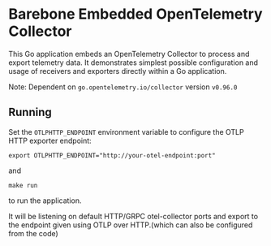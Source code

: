 # Barebone Embedded OpenTelemetry Collector

This Go application embeds an OpenTelemetry Collector to process and export telemetry data. It demonstrates simplest possible configuration and usage of receivers and exporters directly within a Go application.

Note: Dependent on `go.opentelemetry.io/collector` version `v0.96.0`

## Running

Set the `OTLPHTTP_ENDPOINT` environment variable to configure the OTLP HTTP exporter endpoint:

```
export OTLPHTTP_ENDPOINT="http://your-otel-endpoint:port"
```

and

```
make run
```

to run the application.

It will be listening on default HTTP/GRPC otel-collector ports and export to the endpoint given using OTLP over HTTP.(which can also be configured from the code)
